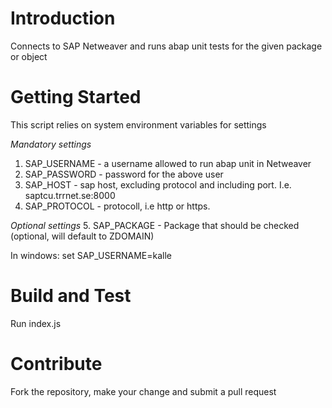 # Introduction 
Connects to SAP Netweaver and runs abap unit tests for the given package or object

# Getting Started
This script relies on system environment variables for settings

_Mandatory settings_
1.	SAP_USERNAME - a username allowed to run abap unit in Netweaver
2.	SAP_PASSWORD - password for the above user
3.	SAP_HOST - sap host, excluding protocol and including port. I.e. saptcu.trrnet.se:8000
4.  SAP_PROTOCOL - protocoll, i.e http or https.

_Optional settings_
5.  SAP_PACKAGE - Package that should be checked (optional, will default to ZDOMAIN)

In windows: set SAP_USERNAME=kalle

# Build and Test
Run index.js

# Contribute
Fork the repository, make your change and submit a pull request
